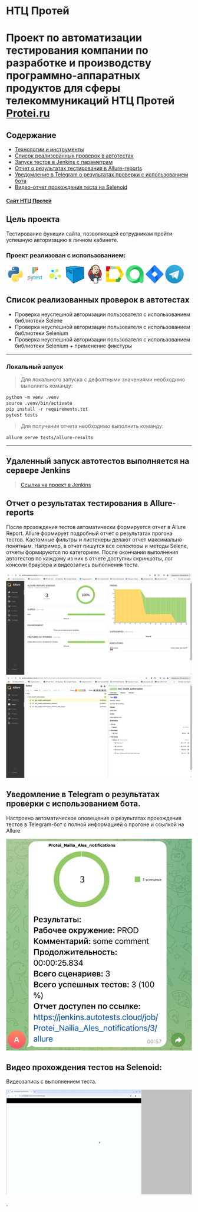 # НТЦ Протей

# Проект по автоматизации тестирования компании по разработке и производству программно-аппаратных продуктов для сферы телекоммуникаций НТЦ Протей [Protei.ru](https://protei.ru/)

## Содержание

- [Технологии и инструменты](#octocat-технологии-и-инструменты)
- [Список реализованных проверок в автотестах](#white_check_mark-список-реализованных-проверок-в-автотестах)
- [Запуск тестов в Jenkins с параметрам](#rocketl-Запуск-тестов-в-Jenkins-с-параметрами)
- [Отчет о результатах тестирования в Allure-reports](#bookmark_tabs-Отчет-о-результатах-тестрования-в-Allure-reports)
- [Уведомление в Telegram о результатах проверки с использованием бота](#loudspeaker-Уведомление-в-Telegram-о-результатах-проверки-с-использованием-бота)
- [Видео-отчет прохождения теста на Selenoid](#movie_camera-Видео-отчет-прохождения-теста-на-Selenoid)


#### [Сайт НТЦ Протей](https://protei.ru/)


## Цель проекта

Тестирование функции сайта, позволяющей сотрудникам пройти успешную авторизацию в личном кабинете.

### Проект реализован с использованием:
<img src="design/icons/python-original.svg" width="50" alt=""> <img src="design/icons/pytest.png" width="50"> <img src="design/icons/selene.png" width="50"> <img src="design/icons/selenoid.png" width="50"> <img src="design/icons/jenkins.png" width="50"> <img src="design/icons/allure_report.png" width="50"> <img src="design/icons/allure_testops.png" width="50"> <img src="design/icons/jira.png" width="50"> <img src="design/icons/tg.png" width="50">

## Список реализованных проверок в автотестах

- Проверка неуспешной авторизации пользователя с использованием библиотеки Selene
- Проверка неуспешной авторизации пользователя с использованием библиотеки Selenium
- Проверка неуспешной авторизации пользователя с использованием библиотеки Selenium + применение фикстуры


----
### Локальный запуск
> Для локального запуска с дефолтными значениями необходимо выполнить команду:
```
python -m venv .venv
source .venv/bin/activate
pip install -r requirements.txt
pytest tests
```
> Для получения отчета необходимо выполнить команду:
```
allure serve tests/allure-results
```
----


## Удаленный запуск автотестов выполняется на сервере Jenkins
> [Ссылка на проект в Jenkins](https://jenkins.autotests.cloud/job/Protei_Nailia_Ales/) 


## Отчет о результатах тестирования в Allure-reports

После прохождения тестов автоматически формируется отчет в Allure Report. Allure формирует подробный отчет о результатах прогона тестов. Кастомные фильтры и листенеры делают отчет максимально понятным. Например, в отчет пишутся все селекторы и методы Selene, отчеты формируются по категориям.
После окончания выполнения автотестов по каждому из них в отчете доступны скриншоты, лог консоли браузера и видеозапись выполнения теста.

<p>
<img title="Allure общая статистика" src="design/img/allure.png">
<img title="Allure пример отчета" src="design/img/allure2.png" alt="">
</p>

## Уведомление в Telegram о результатах проверки с использованием бота.

Настроено автоматическое оповещение о результатах прохождения тестов в Telegram-бот с полной информацией о прогоне и ссылкой на Allure

<p>
<img title="Telegram" src="design/img/tg1.png">
</p>


## Видео прохождения тестов на Selenoid:

Видеозапись с выполнением теста.

<p>
<img title="Video" src="design/img/video.gif" alt="video">
</p>

.